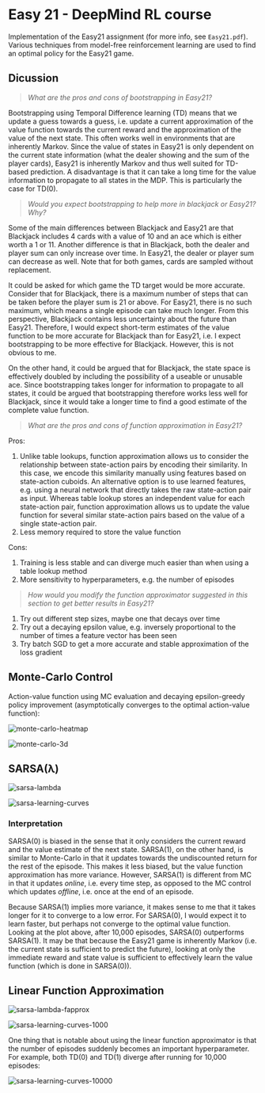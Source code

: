 # Easy 21 - DeepMind RL course

Implementation of the Easy21 assignment (for more info, see `Easy21.pdf`). Various techniques from model-free reinforcement learning are used to find an optimal policy for the Easy21 game.

## Dicussion

> _What are the pros and cons of bootstrapping in Easy21?_

Bootstrapping using Temporal Difference learning (TD) means that we update a guess towards a guess, i.e. update a current approximation of the value function towards the current reward and the approximation of the value of the next state. This often works well in environments that are inherently Markov. Since the value of states in Easy21 is only dependent on the current state information (what the dealer showing and the sum of the player cards), Easy21 is inherently Markov and thus well suited for TD-based prediction. A disadvantage is that it can take a long time for the value information to propagate to all states in the MDP. This is particularly the case for TD(0).

> _Would you expect bootstrapping to help more in blackjack or Easy21?  Why?_

Some of the main differences between Blackjack and Easy21 are that Blackjack includes 4 cards with a value of 10 and an ace which is either worth a 1 or 11. Another difference is that in Blackjack, both the dealer and player sum can only increase over time. In Easy21, the dealer or player sum can decrease as well. Note that for both games, cards are sampled without replacement.

It could be asked for which game the TD target would be more accurate. Consider that for Blackjack, there is a maximum number of steps that can be taken before the player sum is 21 or above. For Easy21, there is no such maximum, which means a single episode can take much longer. From this perspective, Blackjack contains less uncertainty about the future than Easy21. Therefore, I would expect short-term estimates of the value function to be more accurate for Blackjack than for Easy21, i.e. I expect bootstrapping to be more effective for Blackjack. However, this is not obvious to me.

On the other hand, it could be argued that for Blackjack, the state space is effectively doubled by including the possibility of a useable or unusable ace. Since bootstrapping takes longer for information to propagate to all states, it could be argued that bootstrapping therefore works less well for Blackjack, since it would take a longer time to find a good estimate of the complete value function.

> _What are the pros and cons of function approximation in Easy21?_

Pros:

1. Unlike table lookups, function approximation allows us to consider the relationship between state-action pairs by encoding their similarity. In this case, we encode this similarity manually using features based on state-action cuboids. An alternative option is to use learned features, e.g. using a neural network that directly takes the raw state-action pair as input. Whereas table lookup stores an independent value for each state-action pair, function approximation allows us to update the value function for several similar state-action pairs based on the value of a single state-action pair.
2. Less memory required to store the value function 

Cons:

1. Training is less stable and can diverge much easier than when using a table lookup method
2. More sensitivity to hyperparameters, e.g. the number of episodes

> _How would you modify the function approximator suggested in this section to get better results in Easy21?_

1. Try out different step sizes, maybe one that decays over time
2. Try out a decaying epsilon value, e.g. inversely proportional to the number of times a feature vector has been seen
3. Try batch SGD to get a more accurate and stable approximation of the loss gradient

## Monte-Carlo Control

Action-value function using MC evaluation and decaying epsilon-greedy policy improvement (asymptotically converges to the optimal action-value function):

![monte-carlo-heatmap](img/mc-500000-heatmap.png)

![monte-carlo-3d](img/mc-500000-3d.png)

## SARSA(λ)

![sarsa-lambda](img/sarsa-lambda-against-msa.png)

![sarsa-learning-curves](img/sarsa-lambda-learning-curves-10000.png)

### Interpretation

SARSA(0) is biased in the sense that it only considers the current reward and the value estimate of the next state. SARSA(1), on the other hand, is similar to Monte-Carlo in that it updates towards the undiscounted return for the rest of the episode. This makes it less biased, but the value function approximation has more variance. However, SARSA(1) is different from MC in that it updates _online_, i.e. every time step, as opposed to the MC control which updates _offline_, i.e. once at the end of an episode.

Because SARSA(1) implies more variance, it makes sense to me that it takes longer for it to converge to a low error. For SARSA(0), I would expect it to learn faster, but perhaps not converge to the optimal value function. Looking at the plot above, after 10,000 episodes, SARSA(0) outperforms SARSA(1). It may be that because the Easy21 game is inherently Markov (i.e. the current state is sufficient to predict the future), looking at only the immediate reward and state value is sufficient to effectively learn the value function (which is done in SARSA(0)).

## Linear Function Approximation

![sarsa-lambda-fapprox](img/sarsa-fapprox-lambda-against-msa.png)

![sarsa-learning-curves-1000](img/sarsa-lambda-fapprox-learning-curves-1000.png)

One thing that is notable about using the linear function approximator is that the number of episodes suddenly becomes an important hyperparameter. For example, both TD(0) and TD(1) diverge after running for 10,000 episodes:

![sarsa-learning-curves-10000](img/sarsa-lambda-fapprox-learning-curves-10000.png)